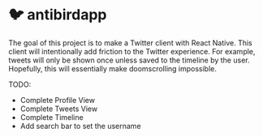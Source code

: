 # 🐦 antibirdapp

The goal of this project is to make a Twitter client with React Native. This client will intentionally add friction to the Twitter experience. For example, tweets will only be shown once unless saved to the timeline by the user. Hopefully, this will essentially make doomscrolling impossible.

TODO:

- Complete Profile View
- Complete Tweets View
- Complete Timeline
- Add search bar to set the username
